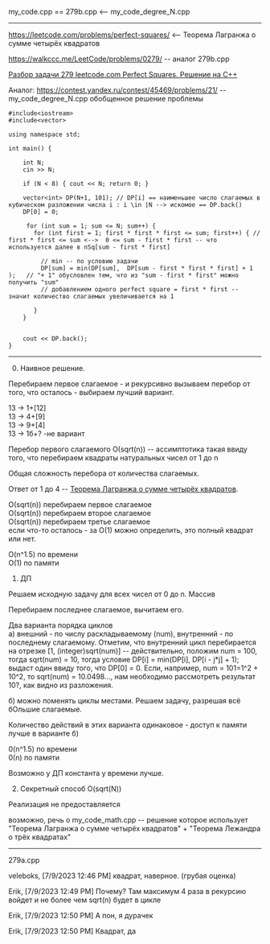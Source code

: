 my_code.cpp == 279b.cpp <-- my_code_degree_N.cpp 

________

https://leetcode.com/problems/perfect-squares/ <-- Теорема Лагранжа о сумме четырёх квадратов

https://walkccc.me/LeetCode/problems/0279/ -- аналог 279b.cpp

[Разбор задачи 279 leetcode.com Perfect Squares. Решение на C++](https://www.youtube.com/watch?v=yUqNob_zPIg)

Аналог: https://contest.yandex.ru/contest/45469/problems/21/ -- my_code_degree_N.cpp обобщенное решение проблемы

```objectives
#include<iostream>
#include<vector>

using namespace std;

int main() {

	int N;
	cin >> N;

	if (N < 8) { cout << N; return 0; }

	vector<int> DP(N+1, 101); // DP[i] == наименьшее число слагаемых в кубическом разложении числа i : i \in |N --> искомое == DP.back()
	DP[0] = 0;

     for (int sum = 1; sum <= N; sum++) {
       for (int first = 1; first * first * first <= sum; first++) { // first * first <= sum <-->  0 <= sum - first * first -- что используется далее в nSq[sum - first * first]
         
         // min -- по условию задачи
         DP[sum] = min(DP[sum],  DP[sum - first * first * first] + 1 );   // "+ 1" обусловлен тем, что из "sum - first * first" можно получить "sum" 
         // добавлением одного perfect square = first * first -- значит количество слагаемых увеличивается на 1
         
       } 
    }


	cout << DP.back();
}
```
_______________________

0. Наивное решение.

Перебираем первое слагаемое - и рекурсивно вызываем перебор
от того, что осталось - выбираем лучший вариант.

13 -> 1+[12]  
13 -> 4+[9]  
13 -> 9+[4]  
13 -> 1б+? -не вариант  

Перебор первого слагаемого О(sqrt(n)) -- ассимптотика такая ввиду того, что перебираем квадраты натуральных чисел от 1 до n 

Общая сложность перебора от количества слагаемых. 

Ответ от 1 до 4 -- [Теорема Лагранжа о сумме четырёх квадратов](https://ru.wikipedia.org/wiki/%D0%A2%D0%B5%D0%BE%D1%80%D0%B5%D0%BC%D0%B0_%D0%9B%D0%B0%D0%B3%D1%80%D0%B0%D0%BD%D0%B6%D0%B0_%D0%BE_%D1%81%D1%83%D0%BC%D0%BC%D0%B5_%D1%87%D0%B5%D1%82%D1%8B%D1%80%D1%91%D1%85_%D0%BA%D0%B2%D0%B0%D0%B4%D1%80%D0%B0%D1%82%D0%BE%D0%B2).

О(sqrt(n))  перебираем первое слагаемое  
О(sqrt(n)) перебираем второе слагаемое  
О(sqrt(n)) перебираем третье слагаемое  
если что-то осталось - за O(1) можно определить, это полный квадрат или нет.

O(n^1.5) по времени  
O(1) по памяти

1. ДП

Решаем исходную задачу для всех чисел от 0 до n. Массив

Перебираем последнее слагаемое, вычитаем его.

Два варианта порядка циклов  
а) внешний - по числу раскладываемому (num), внутренний - по последнему слагаемому. Отметим, что внутренний цикл перебирается на отрезке [1, (integer)sqrt(num)] -- действительно,
положим num = 100, тогда sqrt(num) = 10, тогда условие DP[i] = min(DP[i], DP[i - j*j] + 1); выдаст один ввиду того, что DP[0] = 0. Если, например, num = 101=1^2 + 10^2, то sqrt(num) = 10.0498..., нам необходимо рассмотреть результат 10?, как видно из разложения.

б) можно поменять циклы местами. Решаем задачу, разрешая всё бОльшие слагаемые.

Количество действий в этих варианта одинаковое - доступ к  памяти лучше в варианте б)

0(n^1.5) по времени  
0(n) по памяти

Возможно у ДП константа у времени лучше.

2. Секретный способ O(sqrt(N))

Реализация не предоставляется 

возможно, речь о my_code_math.cpp -- решение которое использует "Теорема Лагранжа о сумме четырёх квадратов" + "Теорема Лежандра о трёх квадратах"
_________________________________________

279a.cpp

veleboks, [7/9/2023 12:46 PM]
квадрат, наверное. (грубая оценка)

Erik, [7/9/2023 12:49 PM]
Почему? Там максимум 4 раза в рекурсию войдет и не более чем sqrt(n) будет в цикле

Erik, [7/9/2023 12:50 PM]
А пон, я дурачек

Erik, [7/9/2023 12:50 PM]
Квадрат, да

